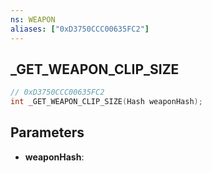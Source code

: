 ```yaml
---
ns: WEAPON
aliases: ["0xD3750CCC00635FC2"]
---
```

## _GET_WEAPON_CLIP_SIZE

```c
// 0xD3750CCC00635FC2
int _GET_WEAPON_CLIP_SIZE(Hash weaponHash);
```

## Parameters
* **weaponHash**:
